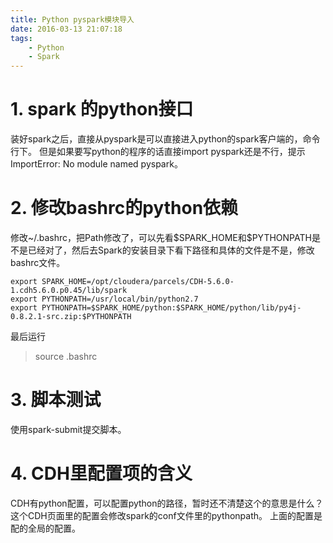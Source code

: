 ```yaml
---
title: Python pyspark模块导入
date: 2016-03-13 21:07:18
tags:
    - Python
    - Spark
---
```


# 1. spark 的python接口
装好spark之后，直接从pyspark是可以直接进入python的spark客户端的，命令行下。
但是如果要写python的程序的话直接import pyspark还是不行，提示ImportError: No module named pyspark。

# 2. 修改bashrc的python依赖

修改~/.bashrc，把Path修改了，可以先看\$SPARK_HOME和\$PYTHONPATH是不是已经对了，然后去Spark的安装目录下看下路径和具体的文件是不是，修改bashrc文件。
```
export SPARK_HOME=/opt/cloudera/parcels/CDH-5.6.0-1.cdh5.6.0.p0.45/lib/spark
export PYTHONPATH=/usr/local/bin/python2.7
export PYTHONPATH=$SPARK_HOME/python:$SPARK_HOME/python/lib/py4j-0.8.2.1-src.zip:$PYTHONPATH
```
最后运行
>source .bashrc

# 3. 脚本测试
使用spark-submit提交脚本。

# 4. CDH里配置项的含义
CDH有python配置，可以配置python的路径，暂时还不清楚这个的意思是什么？这个CDH页面里的配置会修改spark的conf文件里的pythonpath。
上面的配置是配的全局的配置。